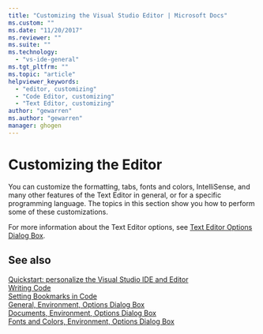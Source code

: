 ```yaml
---
title: "Customizing the Visual Studio Editor | Microsoft Docs"
ms.custom: ""
ms.date: "11/20/2017"
ms.reviewer: ""
ms.suite: ""
ms.technology: 
  - "vs-ide-general"
ms.tgt_pltfrm: ""
ms.topic: "article"
helpviewer_keywords:
  - "editor, customizing"
  - "Code Editor, customizing"
  - "Text Editor, customizing"
author: "gewarren"
ms.author: "gewarren"
manager: ghogen
---
```

# Customizing the Editor

You can customize the formatting, tabs, fonts and colors, IntelliSense, and many other features of the Text Editor in general, or for a specific programming language. The topics in this section show you how to perform some of these customizations.

For more information about the Text Editor options, see [Text Editor Options Dialog Box](../ide/reference/text-editor-options-dialog-box.md).

## See also

[Quickstart: personalize the Visual Studio IDE and Editor](../ide/quickstart-personalize-the-ide.md)  
[Writing Code](../ide/writing-code-in-the-code-and-text-editor.md)  
[Setting Bookmarks in Code](../ide/setting-bookmarks-in-code.md)  
[General, Environment, Options Dialog Box](../ide/reference/general-environment-options-dialog-box.md)  
[Documents, Environment, Options Dialog Box](../ide/reference/documents-environment-options-dialog-box.md)  
[Fonts and Colors, Environment, Options Dialog Box](../ide/reference/fonts-and-colors-environment-options-dialog-box.md)